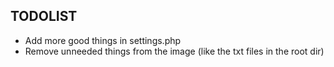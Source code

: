 ## TODOLIST

  - Add more good things in settings.php
  - Remove unneeded things from the image (like the txt files in the root dir)

